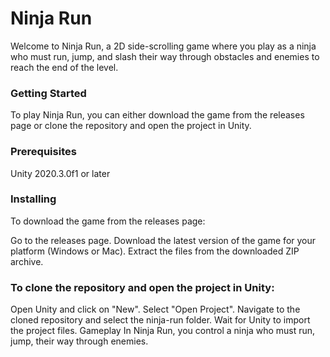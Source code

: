 # Ninja Run
Welcome to Ninja Run, a 2D side-scrolling game where you play as a ninja who must run, jump, and slash their way through obstacles and enemies to reach the end of the level.

### Getting Started
To play Ninja Run, you can either download the game from the releases page or clone the repository and open the project in Unity.

### Prerequisites
Unity 2020.3.0f1 or later
### Installing
To download the game from the releases page:

Go to the releases page.
Download the latest version of the game for your platform (Windows or Mac).
Extract the files from the downloaded ZIP archive.

### To clone the repository and open the project in Unity:

Open Unity and click on "New".
Select "Open Project".
Navigate to the cloned repository and select the ninja-run folder.
Wait for Unity to import the project files.
Gameplay
In Ninja Run, you control a ninja who must run, jump, their way through  enemies.
